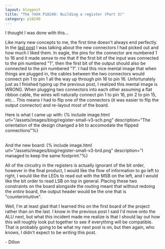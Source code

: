 ```yaml
---
layout: blogpost
title: "The 74XX P18240: Building a register (Part 3)"
category: p18240
---
```


I thought I was done with this...

Like many new concepts to me, the first time doesn't always end perfectly. In the [last post](/blog/2017/05/26/p18240-register2.html) I was talking about the new connectors I had picked out and how much I liked them. In eagle, the pins for the connector are numbered 1 to 16 and it made sense to me that if the first bit of the input was connected to the pin numbered "1", then the first bit of the output should also be connected to the pin numbered "1". I had this nice mental image that when things are plugged in, the cables between the two connectors would connect pin 1 to pin 1 all the way up through pin 16 to pin 16. Unfortunately just as I finished typing up the previous post, I realized this mental  image is WRONG. When plugging two connectors into each other assuming a flat ribbon cable, the wires will naturally connect pin 1 to pin 16, pin 2 to pin 15, etc... This means I had to flip one of the connectors (it was easier to flip the output connector) and re-layout most of the board.

Here is what I came up with:
{% include image.html url="/assets/images/blog/register-small-v3-sch.png"
description="The orientation of the design changed a bit to accomodate the flipped connections"%}

<br>
And the new board:
{% include image.html url="/assets/images/blog/register-small-v3-brd.png"
description="I managed to keep the same footprint."%}

All of the circuitry in the registers is actually ignorant of the bit order, however in the final product, I would like the flow of information to go left to right, I would like the LEDs to read out with the MSB on the left, and I would like the bit order to read LSB on top in general. Placing these two constraints on the board alongside the routing meant that without redoing the *entire* board, the output header would be the one that is "counterintuitive".

Well, I'm at least glad that I learned this on the first board of the project rather than on the last. I know in the previous post I said I'd move onto the ALU next, but what this incident made me realize is that I should lay out how this will roughly look put together to see if everything will be compatible. That is probably going to be what my next post is on, but then again, who knows, I didn't expect to be writing this post.

\- Dillon